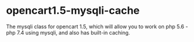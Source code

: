 # opencart1.5-mysqli-cache
The mysqli class for opencart 1.5, which will allow you to work on php 5.6 - php 7.4 using mysqli, and also has built-in caching.
